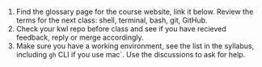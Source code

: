 1. Find the glossary page for the course website, link it below. Review the terms for the next class: shell, terminal, bash, git, GitHub.
2. Check your kwl repo before class and see if you have recieved feedback, reply or merge accordingly. 
3. Make sure you have a working environment, see the list in the syllabus, including `gh` CLI if you use mac`. Use the discussions to ask for help.